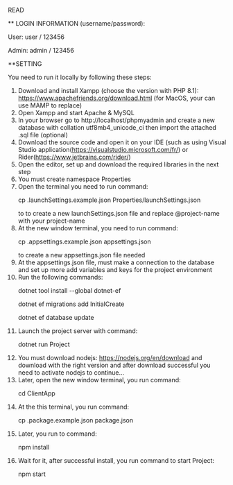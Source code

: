 READ

** LOGIN INFORMATION (username/password): <p>User: user / 123456</p>  <p>Admin: admin / 123456</p> <p>**SETTING</p>

You need to run it locally by following these steps:

1. Download and install Xampp (choose the version with PHP 8.1): https://www.apachefriends.org/download.html (for MacOS, your can  use MAMP to replace)
2. Open Xampp and start Apache & MySQL
3. In your browser go to http://localhost/phpmyadmin and create a new database with collation utf8mb4_unicode_ci then import the attached .sql file (optional)
4. Download the source code and open it on your IDE (such as using Visual Studio application(https://visualstudio.microsoft.com/fr/) or Rider(https://www.jetbrains.com/rider/)
5. Open the editor, set up and download the required libraries in the next step
6. You must create namespace Properties
7. Open the terminal you need to run command:<p> cp .launchSettings.example.json Properties/launchSettings.json </p> to to create a new launchSettings.json file and replace @project-name with your project-name
8. At the new window terminal, you need to run command:<p> cp .appsettings.example.json appsettings.json </p>to create a new appsettings.json file needed
9. At the appsettings.json file, must make a connection to the database and set up more add variables and keys for the project environment 
10. Run the following commands:<p> dotnet tool install --global dotnet-ef </p><p> dotnet ef migrations add InitialCreate </p><p> dotnet ef database update </p> 
11. Launch the project server with command: <p> dotnet run Project </p>
12. You must download nodejs: https://nodejs.org/en/download and download with the right version and after download successful you need to activate nodejs to continue...
13. Later, open the new window terminal, you run command: <p>cd ClientApp</p>
14. At the this terminal, you run command: <p> cp .package.example.json package.json </p>
15. Later, you run to command: <p>npm install</p>
16. Wait for it, after successful install, you run command to start Project:<p>npm start</p>